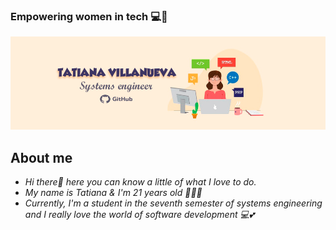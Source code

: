 ### Empowering women in tech 💻💓

<img src="Tatiana's Github.png"/>

## About me  
  - <em> Hi there👋 here you can know a little of what I love to do. 
  - My name is Tatiana & I'm 21 years old 👩‍💻🌸
  - Currently, I'm a student in the seventh semester of systems engineering and I really love the world of software development 💻💕</em>


